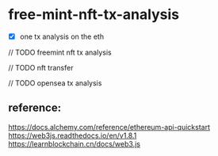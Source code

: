 # free-mint-nft-tx-analysis

- [x] one tx analysis on the eth

// TODO freemint nft tx analysis

// TODO nft transfer

// TODO opensea tx analysis

## reference:

https://docs.alchemy.com/reference/ethereum-api-quickstart
https://web3js.readthedocs.io/en/v1.8.1
https://learnblockchain.cn/docs/web3.js

